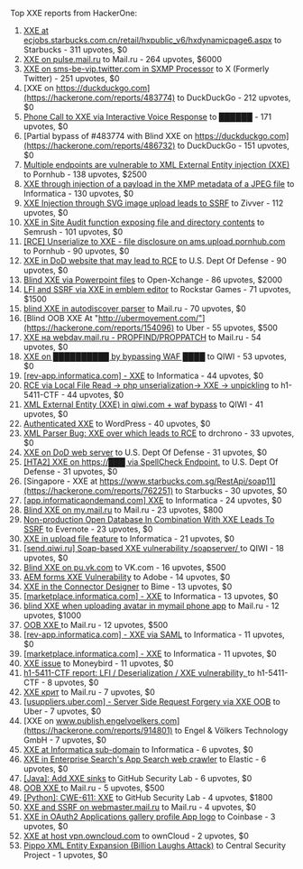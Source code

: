 Top XXE reports from HackerOne:

1. [XXE at ecjobs.starbucks.com.cn/retail/hxpublic_v6/hxdynamicpage6.aspx](https://hackerone.com/reports/500515) to Starbucks - 311 upvotes, $0
2. [XXE on pulse.mail.ru](https://hackerone.com/reports/505947) to Mail.ru - 264 upvotes, $6000
3. [XXE on sms-be-vip.twitter.com in SXMP Processor](https://hackerone.com/reports/248668) to X (Formerly Twitter) - 251 upvotes, $0
4. [XXE on https://duckduckgo.com](https://hackerone.com/reports/483774) to DuckDuckGo - 212 upvotes, $0
5. [Phone Call to XXE via Interactive Voice Response](https://hackerone.com/reports/395296) to ██████ - 171 upvotes, $0
6. [Partial bypass of #483774 with Blind XXE on https://duckduckgo.com](https://hackerone.com/reports/486732) to DuckDuckGo - 151 upvotes, $0
7. [Multiple endpoints are vulnerable to XML External Entity injection (XXE) ](https://hackerone.com/reports/72272) to Pornhub - 138 upvotes, $2500
8. [XXE through injection of a payload in the XMP metadata of a JPEG file](https://hackerone.com/reports/836877) to Informatica - 130 upvotes, $0
9. [XXE Injection through SVG image upload leads to SSRF](https://hackerone.com/reports/897244) to Zivver - 112 upvotes, $0
10. [XXE in Site Audit function exposing file and directory contents](https://hackerone.com/reports/312543) to Semrush - 101 upvotes, $0
11. [[RCE] Unserialize to XXE - file disclosure on ams.upload.pornhub.com](https://hackerone.com/reports/142562) to Pornhub - 90 upvotes, $0
12. [XXE in DoD website that may lead to RCE](https://hackerone.com/reports/227880) to U.S. Dept Of Defense - 90 upvotes, $0
13. [Blind XXE via Powerpoint files](https://hackerone.com/reports/334488) to Open-Xchange - 86 upvotes, $2000
14. [LFI and SSRF via XXE in emblem editor](https://hackerone.com/reports/347139) to Rockstar Games - 71 upvotes, $1500
15. [blind XXE in autodiscover parser](https://hackerone.com/reports/315837) to Mail.ru - 70 upvotes, $0
16. [Blind OOB XXE At "http://ubermovement.com/"](https://hackerone.com/reports/154096) to Uber - 55 upvotes, $500
17. [XXE на webdav.mail.ru -  PROPFIND/PROPPATCH](https://hackerone.com/reports/758978) to Mail.ru - 54 upvotes, $0
18. [XXE on ██████████ by bypassing WAF ████](https://hackerone.com/reports/433996) to QIWI - 53 upvotes, $0
19. [[rev-app.informatica.com] - XXE](https://hackerone.com/reports/105434) to Informatica - 44 upvotes, $0
20. [RCE via Local File Read -\> php unserialization-\> XXE -\> unpickling](https://hackerone.com/reports/415501) to h1-5411-CTF - 44 upvotes, $0
21. [XML External Entity (XXE) in qiwi.com + waf bypass](https://hackerone.com/reports/99279) to QIWI - 41 upvotes, $0
22. [Authenticated XXE](https://hackerone.com/reports/1095645) to WordPress - 40 upvotes, $0
23. [XML Parser Bug: XXE over which leads to RCE](https://hackerone.com/reports/55431) to drchrono - 33 upvotes, $0
24. [XXE on DoD web server](https://hackerone.com/reports/188743) to U.S. Dept Of Defense - 31 upvotes, $0
25. [[HTA2] XXE on https://███ via SpellCheck Endpoint.](https://hackerone.com/reports/715949) to U.S. Dept Of Defense - 31 upvotes, $0
26. [Singapore - XXE at https://www.starbucks.com.sg/RestApi/soap11](https://hackerone.com/reports/762251) to Starbucks - 30 upvotes, $0
27. [[app.informaticaondemand.com] XXE](https://hackerone.com/reports/105753) to Informatica - 24 upvotes, $0
28. [Blind XXE on my.mail.ru](https://hackerone.com/reports/276276) to Mail.ru - 23 upvotes, $800
29. [Non-production Open Database In Combination With XXE Leads To SSRF](https://hackerone.com/reports/742808) to Evernote - 23 upvotes, $0
30. [ XXE in upload file feature](https://hackerone.com/reports/105787) to Informatica - 21 upvotes, $0
31. [[send.qiwi.ru] Soap-based XXE vulnerability /soapserver/ ](https://hackerone.com/reports/36450) to QIWI - 18 upvotes, $0
32. [Blind XXE on pu.vk.com](https://hackerone.com/reports/296622) to VK.com - 16 upvotes, $500
33. [AEM forms XXE Vulnerability](https://hackerone.com/reports/1321070) to Adobe - 14 upvotes, $0
34. [XXE in the Connector Designer](https://hackerone.com/reports/112116) to Bime - 13 upvotes, $0
35. [[marketplace.informatica.com] - XXE](https://hackerone.com/reports/106797) to Informatica - 13 upvotes, $0
36. [blind XXE when uploading avatar in mymail phone app](https://hackerone.com/reports/277341) to Mail.ru - 12 upvotes, $1000
37. [OOB XXE ](https://hackerone.com/reports/690387) to Mail.ru - 12 upvotes, $500
38. [[rev-app.informatica.com] - XXE via SAML](https://hackerone.com/reports/106865) to Informatica - 11 upvotes, $0
39. [[marketplace.informatica.com] - XXE](https://hackerone.com/reports/106802) to Informatica - 11 upvotes, $0
40. [XXE issue](https://hackerone.com/reports/130661) to Moneybird - 11 upvotes, $0
41. [h1-5411-CTF report: LFI / Deserialization / XXE vulnerability, ](https://hackerone.com/reports/415233) to h1-5411-CTF - 8 upvotes, $0
42. [XXE крит](https://hackerone.com/reports/449627) to Mail.ru - 7 upvotes, $0
43. [[usuppliers.uber.com] - Server Side Request Forgery via XXE OOB](https://hackerone.com/reports/448598) to Uber - 7 upvotes, $0
44. [XXE on www.publish.engelvoelkers.com](https://hackerone.com/reports/914801) to Engel & Völkers Technology GmbH - 7 upvotes, $0
45. [XXE at Informatica sub-domain](https://hackerone.com/reports/150520) to Informatica - 6 upvotes, $0
46. [XXE in Enterprise Search's App Search web crawler](https://hackerone.com/reports/1156748) to Elastic - 6 upvotes, $0
47. [[Java]: Add XXE sinks](https://hackerone.com/reports/1339787) to GitHub Security Lab - 6 upvotes, $0
48. [OOB XXE ](https://hackerone.com/reports/690295) to Mail.ru - 5 upvotes, $500
49. [[Python]: CWE-611: XXE](https://hackerone.com/reports/1512937) to GitHub Security Lab - 4 upvotes, $1800
50. [XXE and SSRF on webmaster.mail.ru](https://hackerone.com/reports/12583) to Mail.ru - 4 upvotes, $0
51. [XXE in OAuth2 Applications gallery profile App logo](https://hackerone.com/reports/104620) to Coinbase - 3 upvotes, $0
52. [XXE at host vpn.owncloud.com](https://hackerone.com/reports/105980) to ownCloud - 2 upvotes, $0
53. [Pippo XML Entity Expansion (Billion Laughs Attack)](https://hackerone.com/reports/506791) to Central Security Project - 1 upvotes, $0
